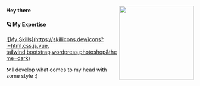 <img align='right' src='https://user-images.githubusercontent.com/5713670/87202985-820dcb80-c2b6-11ea-9f56-7ec461c497c3.gif' width='200"'>

<div>
 <strong> Hey there </strong>
 <img src="https://media.giphy.com/media/hvRJCLFzcasrR4ia7z/giphy.gif" width="17px"/>
</div>


#### 🪐 My Expertise

[![My Skills](https://skillicons.dev/icons?i=html,css,js,vue, tailwind,bootstrap,wordpress,photoshop&theme=dark)](https://github.com/amirallami-code)

⚒️ I develop what comes to my head with some style :)
